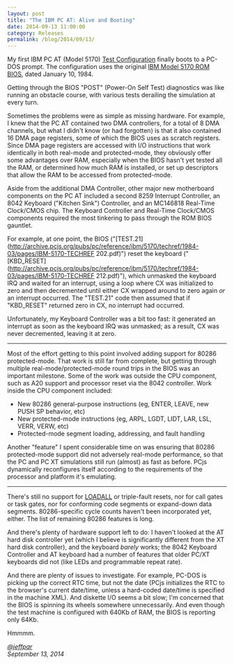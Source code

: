 ```yaml
---
layout: post
title: "The IBM PC AT: Alive and Booting"
date: 2014-09-13 11:00:00
category: Releases
permalink: /blog/2014/09/13/
---
```


My first IBM PC AT (Model 5170) [Test Configuration](/devices/pc/machine/5170/ega/640kb/rev1/debugger/) finally
boots to a PC-DOS prompt.  The configuration uses the original [IBM Model 5170 ROM BIOS](/devices/pc/rom/5170/),
dated January 10, 1984.
 
Getting through the BIOS "POST" (Power-On Self Test) diagnostics was like running an obstacle course, with various
tests derailing the simulation at every turn.

Sometimes the problems were as simple as missing hardware.  For example, I knew that the PC AT contained two DMA
controllers, for a total of 8 DMA channels, but what I didn't know (or had forgotten) is that it also contained 16
DMA page registers, some of which the BIOS uses as scratch registers.  Since DMA page registers are accessed with
I/O instructions that work identically in both real-mode and protected-mode, they obviously offer some advantages
over RAM, especially when the BIOS hasn't yet tested all the RAM, or determined how much RAM is installed, or set up
descriptors that allow the RAM to be accessed from protected-mode.

Aside from the additional DMA Controller, other major new motherboard components on the PC AT included a second
8259 Interrupt Controller, an 8042 Keyboard ("Kitchen Sink") Controller, and an MC146818 Real-Time Clock/CMOS chip.
The Keyboard Controller and Real-Time Clock/CMOS components required the most tinkering to pass through the ROM BIOS
gauntlet.

For example, at one point, the BIOS ("[TEST.21](http://archive.pcjs.org/pubs/pc/reference/ibm/5170/techref/1984-03/pages/IBM-5170-TECHREF 202.pdf)")
reset the keyboard ("[KBD_RESET](http://archive.pcjs.org/pubs/pc/reference/ibm/5170/techref/1984-03/pages/IBM-5170-TECHREF 212.pdf)"),
which unmasked the keyboard IRQ and waited for an interrupt, using a loop where CX was initialized to zero and then
decremented until either CX wrapped around to zero again *or* an interrupt occurred.  The "TEST.21" code then assumed
that if "KBD_RESET" returned zero in CX, no interrupt had occurred.

Unfortunately, my Keyboard Controller was a bit too fast: it generated an interrupt as soon as the keyboard IRQ was
unmasked; as a result, CX was never decremented, leaving it at zero.

---

Most of the effort getting to this point involved adding support for 80286 protected-mode.  That work is still far
from complete, but getting through multiple real-mode/protected-mode round trips in the BIOS was an important
milestone.  Some of the work was outside the CPU component, such as A20 support and processor reset via the 8042
controller.  Work inside the CPU component included:

 - New 80286 general-purpose instructions (eg, ENTER, LEAVE, new PUSH SP behavior, etc)
 - New protected-mode instructions (eg, ARPL, LGDT, LIDT, LAR, LSL, VERR, VERW, etc)
 - Protected-mode segment loading, addressing, and fault handling

Another "feature" I spent considerable time on was ensuring that 80286 protected-mode support did not adversely
real-mode performance, so that the PC and PC XT simulations still run (almost) as fast as before.  PCjs dynamically
reconfigures itself according to the requirements of the processor and platform it's emulating.

---

There's still no support for [LOADALL](/pubs/pc/reference/intel/80286/loadall/) or triple-fault resets, nor for
call gates or task gates, nor for conforming code segments or expand-down data segments.  80286-specific cycle
counts haven't been incorporated yet, either.  The list of remaining 80286 features is long.

And there's plenty of hardware support left to do: I haven't looked at the AT hard disk controller yet (which
I believe is significantly different from the XT hard disk controller), and the keyboard *barely* works; the 8042
Keyboard Controller and AT keyboard had a number of features that older PC/XT keyboards did not (like LEDs and
programmable repeat rate).

And there are plenty of issues to investigate.  For example, PC-DOS is picking up the correct RTC time, but not the
date (PCjs initializes the RTC to the browser's current date/time, unless a hard-coded date/time is specified in the
machine XML).  And diskette I/O seems a bit slow; I'm concerned that the BIOS is spinning its wheels somewhere
unnecessarily.  And even though the test machine is configured with 640Kb of RAM, the BIOS is reporting only 64Kb.

Hmmmm.
 
*[@jeffpar](http://twitter.com/jeffpar)*  
*September 13, 2014*
